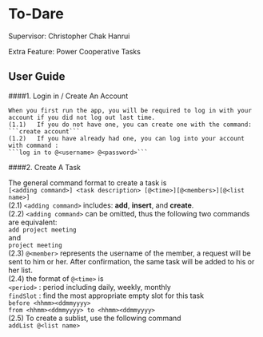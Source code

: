 To-Dare
===================


Supervisor: 	Christopher Chak Hanrui

Extra Feature: 	Power Cooperative Tasks



User Guide
-------------

####1. 	Login in / Create An Account

	When you first run the app, you will be required to log in with your account if you did not log out last time.
	(1.1) 	If you do not have one, you can create one with the command:
	```create account```
	(1.2) 	If you have already had one, you can log into your account with command :
	```log in to @<username> @<password>```


####2. Create A Task

The general command format to create a task is<br />
```[<adding command>] <task description> [@<time>][@<members>][@<list name>]```<br />
(2.1) 	```<adding command>``` includes: **add**, **insert**, and **create**.<br />
(2.2) 	```<adding command>``` can be omitted, thus the following two commands are equivalent:<br />
```add project meeting```<br />
and<br />
```project meeting```<br />
(2.3) 	```@<member>``` represents the username of the member, a request will be sent to him or her. After confirmation, the same task will be added to his or her list.<br />
(2.4) 	the format of ```@<time>``` is<br />
	```<period>```	: period including daily, weekly, monthly<br />
	```findSlot```	: find the most appropriate empty slot for this task<br />
	```before <hhmm><ddmmyyyy>```<br />
	```from <hhmm><ddmmyyyy> to <hhmm><ddmmyyyy>```<br />
(2.5) 	To create a sublist, use the following command<br />
	```addList @<list name>```<br />

